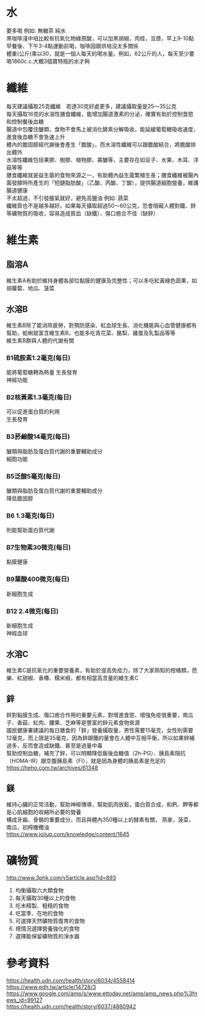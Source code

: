 # 水
要多喝 例如: 無糖茶 純水  
黑咖啡淺中培比較有抗氧化物綠原酸，可以加黑胡椒，肉桂，豆漿，早上9-10點早餐後、下午3-4點運動前喝，咖啡因跟烘培沒太多關係  
體重(公斤)乘以30，就是一個人每天的喝水量。例如，62公斤的人，每天至少要喝1860c.c.大概3個寶特瓶的水才夠  

# 纖維  
每天建議攝取25克纖維　若達30克好處更多，建議攝取量是25～35公克    
每天攝取16克的水溶性膳食纖維，能增加腸道激素的分泌，確實有助於控制食慾和控制餐後血糖  
腸道中包覆住醣類，食物不會馬上被消化酵素分解吸收，能延緩葡萄糖吸收速度，進食後血糖不會急速上升  
體內的膽固醇經代謝後會產生「膽酸」，而水溶性纖維可以跟膽酸結合，將膽酸排出體外  
水溶性纖維包括果膠、樹膠、植物膠、寡醣等，主要存在如豆子、水果、木耳、洋菇等等  
膳食纖維就是益生菌的食物來源之一，有助體內益生菌繁殖生長；膳食纖維被腸內菌發酵時所產生的「短鏈脂肪酸」（乙酸、丙酸、丁酸），提供腸道細胞營養，維護腸道健康  
不太超過，不引發脹氣就好，避免高鹽油 例如: 蔬菜  
纖維質也不是越多越好。如果每天攝取超過50～60公克，恐會阻礙人體對鐵、鋅等礦物質的吸收，容易造成貧血（缺鐵）、傷口癒合不佳（缺鋅）  

# 維生素  
## 脂溶A
維生素A有助於維持身體各部位黏膜的健康及完整性；可以多吃紅黃綠色蔬果，如胡蘿蔔、地瓜、菠菜    

## 水溶B
維生素B除了能消除疲勞，對預防感染、紅血球生長、消化機能與心血管健康都有幫助，蛤蜊就富含維生素B，也能多吃青花菜、酪梨、雞蛋及乳製品等等    
維生素B群與人體的代謝有關  
### B1硫胺素1.2毫克(每日)
能將葡萄糖轉為熱量
生長發育  
神經功能
### B2核黃素1.3毫克(每日)
可以促進蛋白質的利用  
生長發育  
### B3菸鹼酸14毫克(每日)
醣類與脂肪及蛋白質代謝的重要輔助成分    
細胞功能  
### B5泛酸5毫克(每日)
醣類與脂肪及蛋白質代謝的重要輔助成分  
降低膽固醇  
### B6 1.3毫克(每日)
則能幫助蛋白質代謝  
### B7生物素30微克(每日)
黏膜健康  
### B9葉酸400微克(每日)
新細胞生成
### B12 2.4微克(每日)
新細胞生成    
神經血球  

## 水溶C
維生素C是抗氧化的重要營養素，有助於提高免疫力，除了大家熟知的柑橘類，芭樂、紅甜椒、香椿、糯米椒，都有相當高含量的維生素C    

## 鋅
鋅對黏膜生成、傷口癒合作用的重要元素，對增進食慾、增強免疫很重要，南瓜子、香菇、紅肉、腰果、芝麻等是豐富的鋅元素食物來源    
國民健康署建議的每日膳食的「鋅」營養攝取量，男性需要15毫克，女性則需要12毫克，而上限是35毫克，因為鋅跟鐵的量會在人體中互相平衡，所以如果鋅補過多，反而會造成缺鐵、甚至是過量中毒    
幫助控制血糖，補充了鋅，可以明顯降低飯後血糖值（2h-PG）、胰島素阻抗（HOMA-IR）跟空腹胰島素（FI），就是因為身體的胰島素是充足的  
https://heho.com.tw/archives/61348  

## 鎂
維持心臟的正常活動，幫助神經傳導，幫助肌肉放鬆，蛋白質合成，和鈣、鉀等都是心肌細胞的收縮所必要的營養  
構成牙齒、骨骼的重要成分，而且與體內350種以上的酵素有關，  燕麥，菠菜，南瓜，初榨橄欖油  
https://www.joiiup.com/knowledge/content/1645    

# 礦物質
http://www.3phk.com/v5article.asp?id=893  

1. 均衡攝取六大類食物  
2. 每天攝取30種以上的食物  
3. 吃未精製、粗糙的食物  
4. 吃當季、在地的食物  
5. 可選擇天然礦物質復育的食物  
6. 視情況選擇營養強化的食物  
7. 選擇能保留礦物質的淨水器  


# 參考資料
https://health.udn.com/health/story/6034/4558414  
https://www.edh.tw/article/14728/3  
https://www.google.com/amp/s/www.ettoday.net/amp/amp_news.php%3fnews_id=99127  
https://health.udn.com/health/story/6037/4860942  
